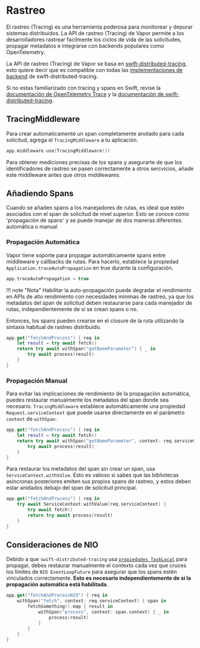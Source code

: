 # Rastreo

El rastreo (Tracing) es una herramienta poderosa para monitorear y depurar sistemas distribuidos. La API de rastreo (Tracing) de Vapor permite a los desarrolladores rastrear facilmente los ciclos de vida de las solicitudes, propagar metadatos e integrarse con backends populares como OpenTelemetry.

La API de rastreo (Tracing) de Vapor se basa en [swift-distributed-tracing](https://github.com/apple/swift-distributed-tracing), esto quiere decir que es compatible con todas las [implementaciones de backend](https://github.com/apple/swift-distributed-tracing/blob/main/README.md#tracing-backends) de swift-distributed-tracing.

Si no estas familiarizado con tracing y spans en Swift, revise la [documentación de OpenTelemetry Trace](https://opentelemetry.io/docs/concepts/signals/traces/) y la [documentación de swift-distributed-tracing](https://swiftpackageindex.com/apple/swift-distributed-tracing/main/documentation/tracing).

## TracingMiddleware

Para crear automaticamente un span completamente anotado para cada solicitud, agrega el `TracingMiddleware` a tu aplicación.

```swift
app.middleware.use(TracingMiddleware())
```

Para obtener mediciones precisas de los spans y asegurarte de que los identificadores de rastreo se pasen correctamente a otros sercvicios, añade este middleware antes que otros middlewares.

## Añadiendo Spans

Cuando se añaden spans a los manejadores de rutas, es ideal que estén asociados con el span de solicitud de nivel superior. Esto se conoce como 'propagación de spans' y se puede manejar de dos maneras diferentes: automática o manual

### Propagación Automática

Vapor tiene soporte para propagar automáticamente spans entre middleware y callbacks de rutas. Para hacerlo, establece la propiedad `Application.traceAutoPropagation` en true durante la configuración.

```swift
app.traceAutoPropagation = true
```

!!! note "Nota"
    Habilitar la auto-propagación puede degradar el rendimiento en APIs de alto rendimiento con necesidades mínimas de rastreo, ya que los metadatos del span de solicitud deben restaurarse para cada manejador de rutas, independientemente de si se crean spans o no.

Entonces, los spans pueden crearse en el closure de la ruta utilizando la sintaxis habitual de rastreo distribuido.

```swift
app.get("fetchAndProcess") { req in
    let result = try await fetch()
    return try await withSpan("getNameParameter") { _ in
        try await process(result)
    }
}
```

### Propagación Manual 

Para evitar las implicaciones de rendimiento de la propagación automática, puedes restaurar manualmente los metadatos del span donde sea necesario. `TracingMiddleware` establece automáticamente una propiedad `Request.serviceContext` que puede usarse directamente en el parámetro `context` de `withSpan`.

```swift
app.get("fetchAndProcess") { req in
    let result = try await fetch()
    return try await withSpan("getNameParameter", context: req.serviceContext) { _ in
        try await process(result)
    }
}
```

Para restaurar los metadatos del span sin crear un span, usa `ServiceContext.withValue`. Esto es valioso si sabes que las bibliotecas asíncronas posteriores emiten sus propios spans de rastreo, y estos deben estar anidados debajo del span de solicitud principal.

```swift
app.get("fetchAndProcess") { req in
    try await ServiceContext.withValue(req.serviceContext) {
        try await fetch()
        return try await process(result)
    }
}
```

## Consideraciones de NIO 

Debido a que `swift-distributed-tracing` usa [`propiedades TaskLocal`](https://developer.apple.com/documentation/swift/tasklocal) para propagar, debes restaurar manualmente el contexto cada vez que cruces los límites de `NIO EventLoopFuture` para asegurar que los spans estén vinculados correctamente. **Esto es necesario independientemente de si la propagación automática está habilitada**.

```swift
app.get("fetchAndProcessNIO") { req in
    withSpan("fetch", context: req.serviceContext) { span in
        fetchSomething().map { result in
            withSpan("process", context: span.context) { _ in
                process(result)
            }
        }
    }
}
```
